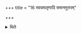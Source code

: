 +++
title = "16 स्वयमातृणादि समानमुत्तरम्"

+++

<details><summary>थिते</summary>

स्वयमातृणादि समानमुत्तरम् १६
</details>

